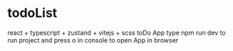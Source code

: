 # todoList
react + typescript + zustand + vitejs + scss toDo App 
type npm run dev to run project 
and press o in console to open App in browser 
